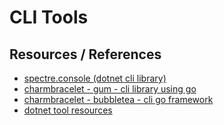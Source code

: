 # CLI Tools

## Resources / References

- [spectre.console (dotnet cli library)](https://github.com/spectreconsole/spectre.console)
- [charmbracelet - gum - cli library using go](https://github.com/charmbracelet/gum)
- [charmbracelet - bubbletea - cli go framework](https://github.com/charmbracelet/bubbletea)
- [dotnet tool resources](https://www.faesel.com/blog/my-journey-of-creating-a-dotnet-cli-tool)
